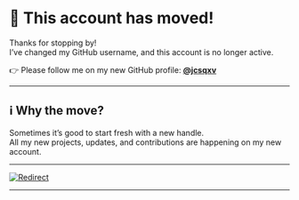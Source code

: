 # 👋 This account has moved!

Thanks for stopping by!  
I’ve changed my GitHub username, and this account is no longer active.  

👉 Please follow me on my new GitHub profile: **[@jcsqxv](https://github.com/jcsqxv)**   

---

## ℹ️ Why the move?
Sometimes it’s good to start fresh with a new handle.  
All my new projects, updates, and contributions are happening on my new account.  

---

[![Redirect](https://img.shields.io/badge/redirect-to%20new%20profile-blue?style=for-the-badge&logo=github)](https://github.com/jcsqxv)

---
